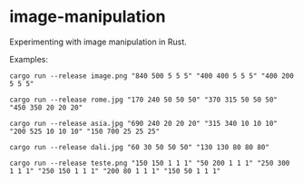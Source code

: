 # image-manipulation
Experimenting with image manipulation in Rust.

Examples:

```cargo run --release image.png "840 500 5 5 5" "400 400 5 5 5" "400 200 5 5 5"```

```cargo run --release rome.jpg "170 240 50 50 50" "370 315 50 50 50" "450 350 20 20 20"```

```cargo run --release asia.jpg "690 240 20 20 20" "315 340 10 10 10" "200 525 10 10 10" "150 700 25 25 25"```

```cargo run --release dali.jpg "60 30 50 50 50" "130 130 80 80 80"```

```cargo run --release teste.png "150 150 1 1 1" "50 200 1 1 1" "250 300 1 1 1" "250 150 1 1 1" "200 80 1 1 1" "150 50 1 1 1"```
